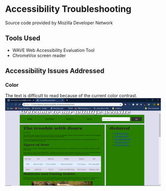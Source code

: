 # Accessibility Troubleshooting
Source code provided by Mozilla Developer Network

## Tools Used
- WAVE Web Accessibility Evaluation Tool
- ChromeVox screen reader

## Accessibility Issues Addressed
### Color
The text is difficult to read because of the current color contrast.
![alt text](media\ColorExBeforeChange.png)